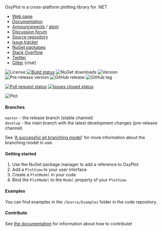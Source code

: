 OxyPlot is a cross-platform plotting library for .NET

- [Web page](http://oxyplot.org)  
- [Documentation](http://oxyplot.org/documentation)
- [Announcements](http://oxyplot.org/announcements) / [atom](http://oxyplot.org/atom.xml)
- [Discussion forum](http://discussion.oxyplot.org)
- [Source repository](http://github.com/oxyplot/oxyplot)
- [Issue tracker](http://github.com/oxyplot/oxyplot/issues)
- [NuGet packages](http://www.nuget.org/packages?q=oxyplot)
- [Stack Overflow](http://stackoverflow.com/questions/tagged/oxyplot)
- [Twitter](https://twitter.com/hashtag/oxyplot)
- [Gitter](https://gitter.im/oxyplot/oxyplot) (chat)

![License](https://img.shields.io/badge/license-MIT-red.svg)
[![Build status](https://img.shields.io/appveyor/ci/objorke/oxyplot.svg)](https://ci.appveyor.com/project/objorke/oxyplot)
![NuGet downloads](https://img.shields.io/nuget/dt/oxyplot.core.svg)
![Version](https://img.shields.io/nuget/v/OxyPlot.Core.svg)
![Pre-release version](https://img.shields.io/nuget/vpre/OxyPlot.Core.svg)
![GitHub release](https://img.shields.io/github/release/oxyplot/oxyplot.svg)
![GitHub tag](https://img.shields.io/github/tag/oxyplot/oxyplot.svg)

[![Pull request status](http://www.issuestats.com/github/oxyplot/oxyplot/badge/pr?style=flat)](http://www.issuestats.com/github/oxyplot/oxyplot/)
[![Issues closed status](http://www.issuestats.com/github/oxyplot/oxyplot/badge/issue?style=flat)](http://www.issuestats.com/github/oxyplot/oxyplot/)

![Plot](http://oxyplot.org/public/images/normal-distributions.png)

#### Branches

`master` - the release branch (stable channel)  
`develop` -  the main branch with the latest development changes (pre-release channel)

See '[A successful git branching model](http://nvie.com/posts/a-successful-git-branching-model/)' for more information about the branching model in use.

#### Getting started

1. Use the NuGet package manager to add a reference to OxyPlot
2. Add a `PlotView` to your user interface
3. Create a `PlotModel` in your code
4. Bind the `PlotModel` to the `Model` property of your `PlotView`

#### Examples

You can find examples in the `/Source/Examples` folder in the code repository.

#### Contribute

See [the documentation](http://oxyplot.org/documentation/contributions) for information about how to contribute!
